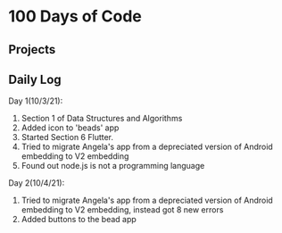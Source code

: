 # 100 Days of Code

## Projects   

## Daily Log
Day 1(10/3/21): 
1. Section 1 of Data Structures and Algorithms <br>
2. Added icon to 'beads' app
3. Started Section 6 Flutter. 
4. Tried to migrate Angela's app from a depreciated version of Android embedding to V2 embedding
5. Found out node.js is not a programming language

Day 2(10/4/21):
1. Tried to migrate Angela's app from a depreciated version of Android embedding to V2 embedding, instead got 8 new errors
2. Added buttons to the bead app
